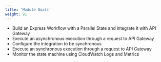 ```yaml
---
title: 'Module Goals'
weight: 91
---
```


- Build an Express Workflow with a Parallel State and integrate it with API Gateway
- Execute an asynchronous execution through a request to API Gateway
- Configure the integration to be synchronous
- Execute an synchronous execution through a request to API Gateway
- Monitor the state machine using CloudWatch Logs and Metrics